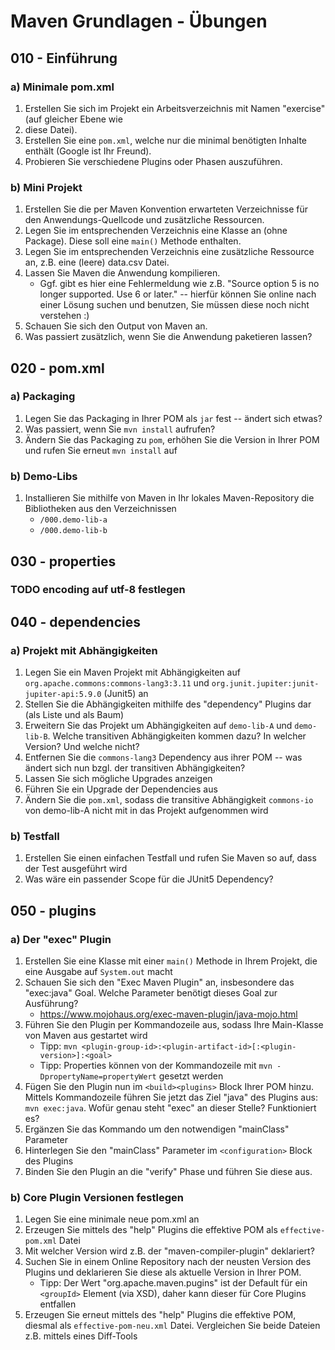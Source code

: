 # Maven Grundlagen - Übungen

## 010 - Einführung

### a) Minimale pom.xml

1. Erstellen Sie sich im Projekt ein Arbeitsverzeichnis mit Namen "exercise" (auf gleicher Ebene wie
2. diese Datei).
3. Erstellen Sie eine `pom.xml`, welche nur die minimal benötigten Inhalte enthält (Google ist Ihr Freund).
4. Probieren Sie verschiedene Plugins oder Phasen auszuführen.

### b) Mini Projekt

1. Erstellen Sie die per Maven Konvention erwarteten Verzeichnisse für den Anwendungs-Quellcode
und zusätzliche Ressourcen.
2. Legen Sie im entsprechenden Verzeichnis eine Klasse an (ohne Package). 
Diese soll eine `main()` Methode enthalten.
3. Legen Sie im entsprechenden Verzeichnis eine zusätzliche Ressource an, z.B. eine (leere) data.csv Datei.
4. Lassen Sie Maven die Anwendung kompilieren.
    - Ggf. gibt es hier eine Fehlermeldung wie z.B. "Source option 5 is no longer supported. Use 6 or later." 
   -- hierfür können Sie online nach einer Lösung suchen und benutzen, Sie müssen diese noch nicht verstehen :)
5. Schauen Sie sich den Output von Maven an.
6. Was passiert zusätzlich, wenn Sie die Anwendung paketieren lassen?

## 020 - pom.xml

### a) Packaging

1. Legen Sie das Packaging in Ihrer POM als `jar` fest -- ändert sich etwas?
2. Was passiert, wenn Sie `mvn install` aufrufen?
3. Ändern Sie das Packaging zu `pom`, erhöhen Sie die Version in Ihrer POM und rufen Sie erneut `mvn install` auf

### b) Demo-Libs

1. Installieren Sie mithilfe von Maven in Ihr lokales Maven-Repository die Bibliotheken aus den Verzeichnissen 
   - `/000.demo-lib-a`
   - `/000.demo-lib-b`

## 030 - properties

### TODO encoding auf utf-8 festlegen
 

## 040 - dependencies

### a) Projekt mit Abhängigkeiten

1. Legen Sie ein Maven Projekt mit Abhängigkeiten auf `org.apache.commons:commons-lang3:3.11`
und `org.junit.jupiter:junit-jupiter-api:5.9.0` (Junit5) an
2. Stellen Sie die Abhängigkeiten mithilfe des "dependency" Plugins dar (als Liste und als Baum)
3. Erweitern Sie das Projekt um Abhängigkeiten auf `demo-lib-A` und `demo-lib-B`. Welche transitiven 
  Abhängigkeiten kommen dazu? In welcher Version? Und welche nicht?
4. Entfernen Sie die `commons-lang3` Dependency aus ihrer POM -- was ändert sich nun bzgl. der transitiven Abhängigkeiten?
5. Lassen Sie sich mögliche Upgrades anzeigen
6. Führen Sie ein Upgrade der Dependencies aus
6. Ändern Sie die `pom.xml`, sodass die transitive Abhängigkeit `commons-io` von demo-lib-A nicht mit in 
das Projekt aufgenommen wird

### b) Testfall

1. Erstellen Sie einen einfachen Testfall und rufen Sie Maven so auf, dass der Test ausgeführt wird 
2. Was wäre ein passender Scope für die JUnit5 Dependency? 


## 050 - plugins

### a) Der "exec" Plugin

1. Erstellen Sie eine Klasse mit einer `main()` Methode in Ihrem Projekt, die eine Ausgabe auf `System.out` macht
2. Schauen Sie sich den "Exec Maven Plugin" an, insbesondere das "exec:java" Goal. Welche Parameter benötigt 
dieses Goal zur Ausführung?
   * https://www.mojohaus.org/exec-maven-plugin/java-mojo.html
3. Führen Sie den Plugin per Kommandozeile aus, sodass Ihre Main-Klasse von Maven aus gestartet wird 
   * Tipp: `mvn <plugin-group-id>:<plugin-artifact-id>[:<plugin-version>]:<goal>`
   * Tipp: Properties können von der Kommandozeile mit `mvn -DpropertyName=propertyWert` gesetzt werden
4. Fügen Sie den Plugin nun im `<build><plugins>` Block Ihrer POM hinzu. Mittels Kommandozeile führen Sie jetzt 
das Ziel "java" des Plugins aus: `mvn exec:java`. Wofür genau steht "exec" an dieser Stelle? Funktioniert es?
5. Ergänzen Sie das Kommando um den notwendigen "mainClass" Parameter
6. Hinterlegen Sie den "mainClass" Parameter im `<configuration>` Block des Plugins
7. Binden Sie den Plugin an die "verify" Phase und führen Sie diese aus.

### b) Core Plugin Versionen festlegen

1. Legen Sie eine minimale neue pom.xml an
2. Erzeugen Sie mittels des "help" Plugins die effektive POM als `effective-pom.xml` Datei
3. Mit welcher Version wird z.B. der "maven-compiler-plugin" deklariert?
4. Suchen Sie in einem Online Repository nach der neusten Version des Plugins und deklarieren Sie diese als 
aktuelle Version in Ihrer POM.
   * Tipp: Der Wert "org.apache.maven.pugins" ist der Default für ein `<groupId>` Element (via XSD), daher kann
   dieser für Core Plugins entfallen
5. Erzeugen Sie erneut mittels des "help" Plugins die effektive POM, diesmal als `effective-pom-neu.xml` Datei. 
Vergleichen Sie beide Dateien z.B. mittels eines Diff-Tools 
